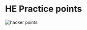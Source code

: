 

# HE Practice points

![hacker points](https://user-images.githubusercontent.com/98802184/153199124-c80b4c87-7da0-460f-a91f-22b71bf80125.PNG)
